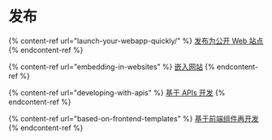 # 发布

{% content-ref url="launch-your-webapp-quickly/" %}
[发布为公开 Web 站点](launch-your-webapp-quickly/)
{% endcontent-ref %}

{% content-ref url="embedding-in-websites" %}
[嵌入网站](embedding-in-websites)
{% endcontent-ref %}

{% content-ref url="developing-with-apis" %}
[基于 APIs 开发](developing-with-apis)
{% endcontent-ref %}

{% content-ref url="based-on-frontend-templates" %}
[基于前端组件再开发](based-on-frontend-templates)
{% endcontent-ref %}
